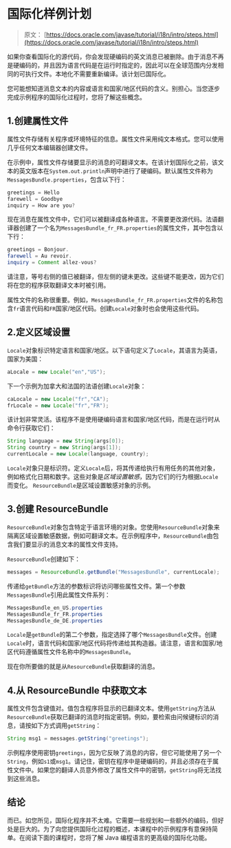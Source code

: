 # 国际化样例计划

> 原文： [https://docs.oracle.com/javase/tutorial/i18n/intro/steps.html](https://docs.oracle.com/javase/tutorial/i18n/intro/steps.html)

如果你查看国际化的源代码，你会发现硬编码的英文消息已被删除。由于消息不再是硬编码的，并且因为语言代码是在运行时指定的，因此可以在全球范围内分发相同的可执行文件。本地化不需要重新编译。该计划已国际化。

您可能想知道消息文本的内容或语言和国家/地区代码的含义。别担心。当您逐步完成示例程序的国际化过程时，您将了解这些概念。

## 1.创建属性文件

属性文件存储有关程序或环境特征的信息。属性文件采用纯文本格式。您可以使用几乎任何文本编辑器创建文件。

在示例中，属性文件存储要显示的消息的可翻译文本。在该计划国际化之前，该文本的英文版本在`System.out.println`声明中进行了硬编码。默认属性文件称为`MessagesBundle.properties`，包含以下行：

```java
greetings = Hello
farewell = Goodbye
inquiry = How are you?

```

现在消息在属性文件中，它们可以被翻译成各种语言。不需要更改源代码。法语翻译器创建了一个名为`MessagesBundle_fr_FR.properties`的属性文件，其中包含以下行：

```java
greetings = Bonjour.
farewell = Au revoir.
inquiry = Comment allez-vous?

```

请注意，等号右侧的值已被翻译，但左侧的键未更改。这些键不能更改，因为它们将在您的程序获取翻译文本时被引用。

属性文件的名称很重要。例如，`MessagesBundle_fr_FR.properties`文件的名称包含`fr`语言代码和`FR`国家/地区代码。创建`Locale`对象时也会使用这些代码。

## 2.定义区域设置

`Locale`对象标识特定语言和国家/地区。以下语句定义了`Locale`，其语言为英语，国家为美国：

```java
aLocale = new Locale("en","US");

```

下一个示例为加拿大和法国的法语创建`Locale`对象：

```java
caLocale = new Locale("fr","CA");
frLocale = new Locale("fr","FR");

```

该计划非常灵活。该程序不是使用硬编码语言和国家/地区代码，而是在运行时从命令行获取它们：

```java
String language = new String(args[0]);
String country = new String(args[1]);
currentLocale = new Locale(language, country);

```

`Locale`对象只是标识符。定义`Locale`后，将其传递给执行有用任务的其他对象，例如格式化日期和数字。这些对象是*区域设置敏感*，因为它们的行为根据`Locale`而变化。 `ResourceBundle`是区域设置敏感对象的示例。

## 3.创建 ResourceBundle

`ResourceBundle`对象包含特定于语言环境的对象。您使用`ResourceBundle`对象来隔离区域设置敏感数据，例如可翻译文本。在示例程序中，`ResourceBundle`由包含我们要显示的消息文本的属性文件支持。

`ResourceBundle`创建如下：

```java
messages = ResourceBundle.getBundle("MessagesBundle", currentLocale);

```

传递给`getBundle`方法的参数标识将访问哪些属性文件。第一个参数`MessagesBundle`引用此属性文件系列：

```java
MessagesBundle_en_US.properties
MessagesBundle_fr_FR.properties
MessagesBundle_de_DE.properties

```

`Locale`是`getBundle`的第二个参数，指定选择了哪个`MessagesBundle`文件。创建`Locale`时，语言代码和国家/地区代码将传递给其构造器。请注意，语言和国家/地区代码遵循属性文件名称中的`MessagesBundle`。

现在你所要做的就是从`ResourceBundle`获取翻译的消息。

## 4.从 ResourceBundle 中获取文本

属性文件包含键值对。值包含程序将显示的已翻译文本。使用`getString`方法从`ResourceBundle`获取已翻译的消息时指定密钥。例如，要检索由问候键标识的消息，请按如下方式调用`getString`：

```java
String msg1 = messages.getString("greetings");

```

示例程序使用密钥`greetings`，因为它反映了消息的内容，但它可能使用了另一个`String`，例如`s1`或`msg1`。请记住，密钥在程序中是硬编码的，并且必须存在于属性文件中。如果您的翻译人员意外修改了属性文件中的密钥，`getString`将无法找到这些消息。

## 结论

而已。如您所见，国际化程序并不太难。它需要一些规划和一些额外的编码，但好处是巨大的。为了向您提供国际化过程的概述，本课程中的示例程序有意保持简单。在阅读下面的课程时，您将了解 Java 编程语言的更高级的国际化功能。